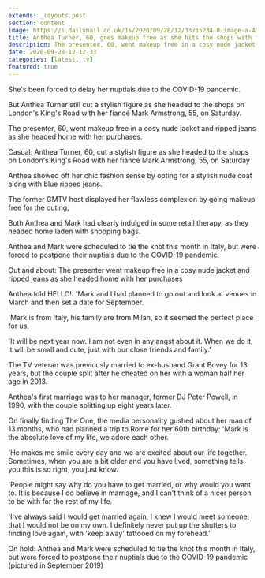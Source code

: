 ```yaml
---
extends: _layouts.post
section: content
image: https://i.dailymail.co.uk/1s/2020/09/28/12/33715234-0-image-a-43_1601291145907.jpg 
title: Anthea Turner, 60, goes makeup free as she hits the shops with fiancé Mark Armstrong 
description: The presenter, 60, went makeup free in a cosy nude jacket and ripped jeans as she headed home with her purchases. 
date: 2020-09-28-12-12-33 
categories: [latest, tv] 
featured: true 
--- 
```

She's been forced to delay her nuptials due to the COVID-19 pandemic. 

But Anthea Turner still cut a stylish figure as she headed to the shops on London's King's Road with her fiancé Mark Armstrong, 55, on Saturday.

The presenter, 60, went makeup free in a cosy nude jacket and ripped jeans as she headed home with her purchases.

Casual: Anthea Turner, 60, cut a stylish figure as she headed to the shops on London's King's Road with her fiancé Mark Armstrong, 55, on Saturday

Anthea showed off her chic fashion sense by opting for a stylish nude coat along with blue ripped jeans.

The former GMTV host displayed her flawless complexion by going makeup free for the outing.

Both Anthea and Mark had clearly indulged in some retail therapy, as they headed home laden with shopping bags.

Anthea and Mark were scheduled to tie the knot this month in Italy, but were forced to postpone their nuptials due to the COVID-19 pandemic.  

Out and about: The presenter went makeup free in a cosy nude jacket and ripped jeans as she headed home with her purchases

Anthea told HELLO!: 'Mark and I had planned to go out and look at venues in March and then set a date for September.

'Mark is from Italy, his family are from Milan, so it seemed the perfect place for us. 

'It will be next year now. I am not even in any angst about it. When we do it, it will be small and cute, just with our close friends and family.'

The TV veteran was previously married to ex-husband Grant Bovey for 13 years, but the couple split after he cheated on her with a woman half her age in 2013.

Anthea's first marriage was to her manager, former DJ Peter Powell, in 1990, with the couple splitting up eight years later.

On finally finding The One, the media personality gushed about her man of 13 months, who had planned a trip to Rome for her 60th birthday: 'Mark is the absolute love of my life, we adore each other.

'He makes me smile every day and we are excited about our life together. Sometimes, when you are a bit older and you have lived, something tells you this is so right, you just know. 

'People might say why do you have to get married, or why would you want to. It is because I do believe in marriage, and I can't think of a nicer person to be with for the rest of my life.

'I've always said I would get married again, I knew I would meet someone, that I would not be on my own. I definitely never put up the shutters to finding love again, with 'keep away' tattooed on my forehead.' 

On hold: Anthea and Mark were scheduled to tie the knot this month in Italy, but were forced to postpone their nuptials due to the COVID-19 pandemic (pictured in September 2019)

